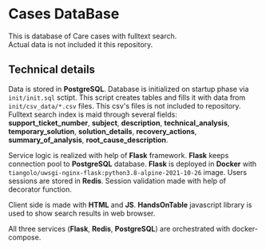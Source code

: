 # Cases DataBase
This is database of Care cases with fulltext search.  
Actual data is not included it this repository.

## Technical details
Data is stored in **PostgreSQL**. Database is initialized on startup phase via `init/init.sql` sctipt. This script creates tables and fills it with data from `init/csv_data/*.csv` files. This csv's files is not included to repository.  
Fulltext search index is maid through several fields: **support_ticket_number**, **subject**, **description**, **technical_analysis**, **temporary_solution**, **solution_details**, **recovery_actions**, **summary_of_analysis**, **root_cause_description**. 

Service logic is realized with help of **Flask** framework. **Flask** keeps connection pool to **PostgreSQL** database. **Flask** is deployed in **Docker** with `tiangolo/uwsgi-nginx-flask:python3.8-alpine-2021-10-26` image. Users sessions are stored in **Redis**. Session validation made with help of decorator function.  

Client side is made with **HTML** and **JS**. **HandsOnTable** javascript library is used to show search results in web browser.  

All three services (**Flask**, **Redis**, **PostgreSQL**) are orchestrated with docker-compose.
